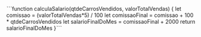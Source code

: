 ˋˋˋfunction calculaSalario(qtdeCarrosVendidos, valorTotalVendas) {
let comissao = (valorTotalVendas*5) / 100
let comissaoFinal = comissao + 100 * qtdeCarrosVendidos
let salarioFinalDoMes = comissaoFinal + 2000
return salarioFinalDoMes
}ˋˋˋ